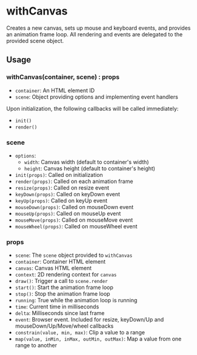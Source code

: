 # withCanvas

Creates a new canvas, sets up mouse and keyboard events, and provides an animation frame loop. All rendering and events are delegated to the provided  scene object.

## Usage

### withCanvas(container, scene) : props
- `container`: An HTML element ID
- `scene`: Object providing options and implementing event handlers

Upon initialization, the following callbacks will be called immediately:
- `init()`
- `render()`

### scene
- `options`:
    + `width`: Canvas width (default to container's width)
    + `height`: Canvas height (default to container's height)
- `init(props)`: Called on initialization
- `render(props)`: Called on each animation frame
- `resize(props)`: Called on resize event
- `keyDown(props)`: Called on keyDown event
- `keyUp(props)`: Called on keyUp event
- `mouseDown(props)`: Called on mouseDown event
- `mouseUp(props)`: Called on mouseUp event
- `mouseMove(props)`: Called on mouseMove event
- `mouseWheel(props)`: Called on mouseWheel event

### props
- `scene`: The `scene` object provided to `withCanvas`
- `container`: Container HTML element
- `canvas`: Canvas HTML element
- `context`: 2D rendering context for `canvas`
- `draw()`: Trigger a call to `scene.render`
- `start()`: Start the animation frame loop
- `stop()`: Stop the animation frame loop
- `running`: True while the animation loop is running
- `time`: Current time in milliseconds
- `delta`: Milliseconds since last frame
- `event`: Browser event. Included for resize, keyDown/Up and mouseDown/Up/Move/wheel callbacks
- `constrain(value, min, max)`: Clip a value to a range
- `map(value, inMin, inMax, outMin, outMax)`: Map a value from one range to another
